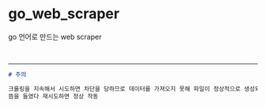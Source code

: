 # go_web_scraper

go 언어로 만드는 web scraper

<br>

---

```markdown
# 주의

크롤링을 지속해서 시도하면 차단을 당하므로 데이터를 가져오지 못해 파일이 정상적으로 생성되지 않는 경우가 있음.
뜸을 들였다 재시도하면 정상 작동

```
